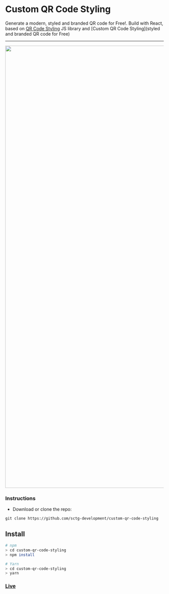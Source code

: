 # Custom QR Code Styling

Generate a modern, styled and branded QR code for Free!. Build with React, based on [QR Code Styling](https://github.com/kozakdenys/qr-code-styling) JS library and [Custom QR Code Styling](styled and branded QR code for Free) 

<hr />

<p align="center">
  <img width="1407" alt="screenshot" src="https://github.com/sctg-development/custom-qr-code-styling/assets/165936401/9b92e95f-030d-4161-ab2e-eefd2901742d">
</p>

### Instructions

- Download or clone the repo:

```
git clone https://github.com/sctg-development/custom-qr-code-styling
```

## Install

```bash
# npm
> cd custom-qr-code-styling
> npm install

# Yarn
> cd custom-qr-code-styling
> yarn
```

### [Live](https://customqr.vercel.app/)
